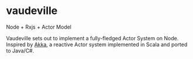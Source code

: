 # vaudeville
Node + Rxjs + Actor Model

Vaudeville sets out to implement a fully-fledged Actor System on Node. Inspired by [Akka](http://akka.io/), a reactive Actor system
implemented in Scala and ported to Java/C#.

